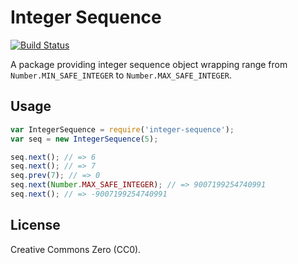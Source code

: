 # Integer Sequence
[![Build Status](https://travis-ci.org/mk0x9/integer-sequence.svg?branch=master)](https://travis-ci.org/mk0x9/integer-sequence)

A package providing integer sequence object wrapping range from
`Number.MIN_SAFE_INTEGER` to `Number.MAX_SAFE_INTEGER`.

## Usage

```javascript
var IntegerSequence = require('integer-sequence');
var seq = new IntegerSequence(5);

seq.next(); // => 6
seq.next(); // => 7
seq.prev(7); // => 0
seq.next(Number.MAX_SAFE_INTEGER); // => 9007199254740991
seq.next(); // => -9007199254740991
```

## License

Creative Commons Zero (CC0).
